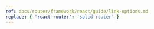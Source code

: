 ```yaml
---
ref: docs/router/framework/react/guide/link-options.md
replace: { 'react-router': 'solid-router' }
---
```

